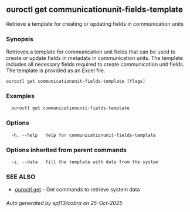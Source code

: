 ## ouroctl get communicationunit-fields-template

Retrieve a template for creating or updating fields in communication units

### Synopsis

Retrieves a template for communication unit fields that can be used to create or update fields in metadata in communication units.
The template includes all necessary fields required to create communication unit fields.
The template is provided as an Excel file.

```
ouroctl get communicationunit-fields-template [flags]
```

### Examples

```
  ouroctl get communicationunit-fields-template
```

### Options

```
  -h, --help   help for communicationunit-fields-template
```

### Options inherited from parent commands

```
  -z, --data   fill the template with data from the system
```

### SEE ALSO

* [ouroctl get](ouroctl_get.md)	 - Get commands to retrieve system data

###### Auto generated by spf13/cobra on 25-Oct-2025
